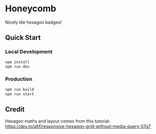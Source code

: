 # Honeycomb

Nicely tile hexagon badges!

## Quick Start

### Local Development

```bash
npm install
npm run dev
```

### Production
```bash
npm run build
npm run start
```

## Credit

Hexagon maths and layout comes from this tutorial: https://dev.to/afif/responsive-hexagon-grid-without-media-query-57g7
